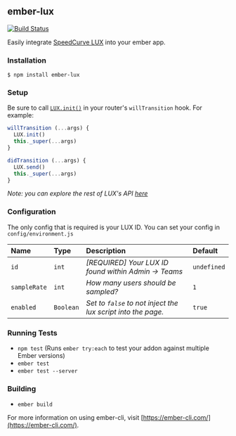 ## ember-lux

[![Build Status](https://travis-ci.org/dollarshaveclub/ember-lux.svg?branch=master)](https://travis-ci.org/dollarshaveclub/ember-lux)

Easily integrate [SpeedCurve LUX](https://speedcurve.com/features/lux/) into your ember app.

### Installation

```
$ npm install ember-lux
```

### Setup

Be sure to call [`LUX.init()`](https://speedcurve.com/features/lux/#init) in your router's
`willTransition` hook. For example:

```js
willTransition (...args) {
  LUX.init()
  this._super(...args)
}

didTransition (...args) {
  LUX.send()
  this._super(...args)
}
```

_Note: you can explore the rest of LUX's API [here](https://speedcurve.com/features/lux)_


### Configuration

The only config that is required is your LUX ID. You can set your config in `config/environment.js`

Name | Type | Description | Default
:--- | :--- | :--- | :---
`id` | `int` | _[REQUIRED] Your LUX ID found within Admin -> Teams_ | `undefined`
`sampleRate` | `int` | _How many users should be sampled?_ | `1`
`enabled` | `Boolean` | _Set to `false` to not inject the lux script into the page._ | `true`


### Running Tests

* `npm test` (Runs `ember try:each` to test your addon against multiple Ember versions)
* `ember test`
* `ember test --server`


### Building

* `ember build`

For more information on using ember-cli, visit [https://ember-cli.com/](https://ember-cli.com/).
